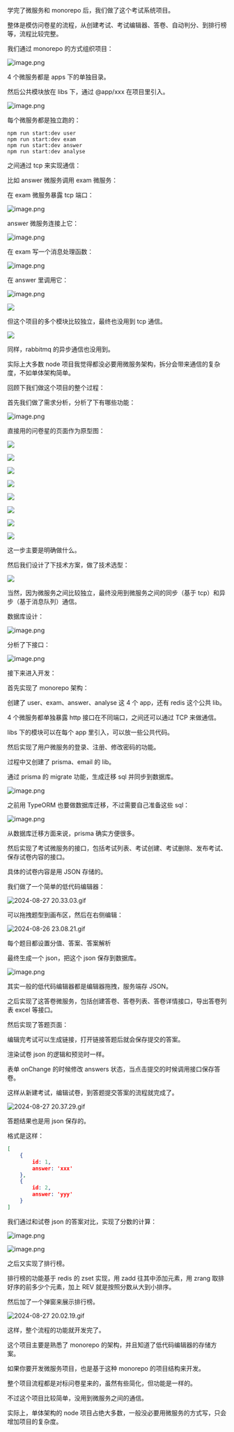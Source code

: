 学完了微服务和 monorepo 后，我们做了这个考试系统项目。

整体是模仿问卷星的流程，从创建考试、考试编辑器、答卷、自动判分、到排行榜等，流程比较完整。

我们通过 monorepo 的方式组织项目：

![image.png](./images/0938182fd394471cbdfd964f3a500859~tplv-k3u1fbpfcp-jj-mark:0:0:0:0:q75.image.png)

4 个微服务都是 apps 下的单独目录。

然后公共模块放在 libs 下，通过 @app/xxx 在项目里引入。

![image.png](./images/43ffb748fb204c5993789de7529bc7f9~tplv-k3u1fbpfcp-jj-mark:0:0:0:0:q75.image.png)

每个微服务都是独立跑的：

```
npm run start:dev user
npm run start:dev exam
npm run start:dev answer
npm run start:dev analyse
```

之间通过 tcp 来实现通信：

比如 answer 微服务调用 exam 微服务：

在 exam 微服务暴露 tcp 端口：

![image.png](./images/ed55cf79de664f4a9ef5cbcae8a51d57~tplv-k3u1fbpfcp-jj-mark:0:0:0:0:q75.image.png)

answer 微服务连接上它：

![image.png](./images/4e1d60537d184629870bd9e17f2e0360~tplv-k3u1fbpfcp-jj-mark:0:0:0:0:q75.image.png)

在 exam 写一个消息处理函数：

![image.png](./images/29de328e0eb24bf09c143470bc94bcf9~tplv-k3u1fbpfcp-jj-mark:0:0:0:0:q75.image.png)

在 answer 里调用它：

![image.png](./images/b1e283e18dcd4138b18afb1234b4bd08~tplv-k3u1fbpfcp-jj-mark:0:0:0:0:q75.image.png)

![](./images/b651b93e3ca5485ba8a7bc80427fe64d~tplv-k3u1fbpfcp-jj-mark:0:0:0:0:q75.image.png)

但这个项目的多个模块比较独立，最终也没用到 tcp 通信。

![](./images/bb7f61f5550f4fe7953a9add03c84157~tplv-k3u1fbpfcp-jj-mark:0:0:0:0:q75.image.png)

同样，rabbitmq 的异步通信也没用到。

实际上大多数 node 项目我觉得都没必要用微服务架构，拆分会带来通信的复杂度，不如单体架构简单。

回顾下我们做这个项目的整个过程：

首先我们做了需求分析，分析了下有哪些功能：

![image.png](./images/34ff0fdfeadc444683d2baf737512d5c~tplv-k3u1fbpfcp-jj-mark:0:0:0:0:q75.image.png)

直接用的问卷星的页面作为原型图：

![](./images/26b84459485a4df49649711ec205c642~tplv-k3u1fbpfcp-jj-mark:0:0:0:0:q75.image.png)

![](./images/682f3d9f410940e8a195ef066b489c22~tplv-k3u1fbpfcp-jj-mark:0:0:0:0:q75.image.png)

![](./images/3c4f4d9fae8145bc97b7323aec889053~tplv-k3u1fbpfcp-jj-mark:0:0:0:0:q75.image.png)

![](./images/07a38196a7ce497fb94d912443f2f59e~tplv-k3u1fbpfcp-jj-mark:0:0:0:0:q75.image.png)


![](./images/32f8b6710a62464c92b036ae331eaa06~tplv-k3u1fbpfcp-jj-mark:0:0:0:0:q75.image.png)


![](./images/c9e55fee4f6c4dde8f9b28f6659d6b9c~tplv-k3u1fbpfcp-jj-mark:0:0:0:0:q75.image.png)

![](./images/40ce6233f75b426eba496d0f75ce6d1d~tplv-k3u1fbpfcp-jj-mark:0:0:0:0:q75.image.png)

![](./images/e663ad5b69c24d65ad968f40be2ea72d~tplv-k3u1fbpfcp-jj-mark:0:0:0:0:q75.image.png)

这一步主要是明确做什么。

然后我们设计了下技术方案，做了技术选型：

![](./images/fd0c914e3ae64d988e3f87e93abdcb35~tplv-k3u1fbpfcp-jj-mark:0:0:0:0:q75.image.png)

当然，因为微服务之间比较独立，最终没用到微服务之间的同步（基于 tcp）和异步（基于消息队列）通信。

数据库设计：

![image.png](./images/09e7755c1bbe4b44ac925983e152f9a4~tplv-k3u1fbpfcp-jj-mark:0:0:0:0:q75.image.png)


分析了下接口：

![image.png](./images/88d6742e5fa349d7af1af37e6d9bdaf2~tplv-k3u1fbpfcp-jj-mark:0:0:0:0:q75.image.png)

接下来进入开发：

首先实现了 monorepo 架构：

创建了 user、exam、answer、analyse 这 4 个 app，还有 redis 这个公共 lib。

4 个微服务都单独暴露 http 接口在不同端口，之间还可以通过 TCP 来做通信。

libs 下的模块可以在每个 app 里引入，可以放一些公共代码。

然后实现了用户微服务的登录、注册、修改密码的功能。

过程中又创建了 prisma、email 的 lib。

通过 prisma 的 migrate 功能，生成迁移 sql 并同步到数据库。


![image.png](./images/bc5e66b29d1c439ead8514356687e8d9~tplv-k3u1fbpfcp-jj-mark:0:0:0:0:q75.image.png)

之前用 TypeORM 也要做数据库迁移，不过需要自己准备这些 sql：

![image.png](./images/49c1f3712b88417b8dddd4c3a0608895~tplv-k3u1fbpfcp-jj-mark:0:0:0:0:q75.image.png)

从数据库迁移方面来说，prisma 确实方便很多。

然后实现了考试微服务的接口，包括考试列表、考试创建、考试删除、发布考试、保存试卷内容的接口。

具体的试卷内容是用 JSON 存储的。

我们做了一个简单的低代码编辑器：

![2024-08-27 20.33.03.gif](./images/6958f916045549f298aaf0dc95717b27~tplv-k3u1fbpfcp-jj-mark:0:0:0:0:q75.image.png)

可以拖拽题型到画布区，然后在右侧编辑：

![2024-08-26 23.08.21.gif](./images/57106a360f08412cbfd92b64d5f8fd89~tplv-k3u1fbpfcp-jj-mark:0:0:0:0:q75.image.png)

每个题目都设置分值、答案、答案解析

最终生成一个 json，把这个 json 保存到数据库。

![image.png](./images/ad5e3eb250b04e6ab76d9cd84cf631fb~tplv-k3u1fbpfcp-jj-mark:0:0:0:0:q75.image.png)

其实一般的低代码编辑器都是编辑器拖拽，服务端存 JSON。

之后实现了这答卷微服务，包括创建答卷、答卷列表、答卷详情接口，导出答卷列表 excel 等接口。

然后实现了答题页面：

编辑完考试可以生成链接，打开链接答题后就会保存提交的答案。

渲染试卷 json 的逻辑和预览时一样。

表单 onChange 的时候修改 answers 状态，当点击提交的时候调用接口保存答卷。

这样从新建考试，编辑试卷，到答题提交答案的流程就完成了。


![2024-08-27 20.37.29.gif](./images/c3ec3edd795d495f9439747d62193436~tplv-k3u1fbpfcp-jj-mark:0:0:0:0:q75.image.png)

答题结果也是用 json 保存的。

格式是这样：

```json
[
    {
        id: 1,
        answer: 'xxx'
    },
    {
        id: 2,
        answer: 'yyy'
    }
]
```

我们通过和试卷 json 的答案对比，实现了分数的计算：

![image.png](./images/14e6a3bdc5064872bc5b53d558b49d0b~tplv-k3u1fbpfcp-jj-mark:0:0:0:0:q75.image.png)


![image.png](./images/3e3c8c0031e44088b0cd9bff2de08dce~tplv-k3u1fbpfcp-jj-mark:0:0:0:0:q75.image.png)

之后又实现了排行榜。

排行榜的功能基于 redis 的 zset 实现，用 zadd 往其中添加元素，用 zrang 取排好序的前多少个元素，加上 REV 就是按照分数从大到小排序。

然后加了一个弹窗来展示排行榜。

![2024-08-27 20.02.19.gif](./images/e29df85a6e484bf6a1d3079dd11d4301~tplv-k3u1fbpfcp-jj-mark:0:0:0:0:q75.image.png)

这样，整个流程的功能就开发完了。

这个项目主要是熟悉了 monorepo 的架构，并且知道了低代码编辑器的存储方案。

如果你要开发微服务项目，也是基于这种 monorepo 的项目结构来开发。

整个项目流程都是对标问卷星来的，虽然有些简化，但功能是一样的。

不过这个项目比较简单，没用到微服务之间的通信。

实际上，单体架构的 node 项目占绝大多数，一般没必要用微服务的方式写，只会增加项目的复杂度。
